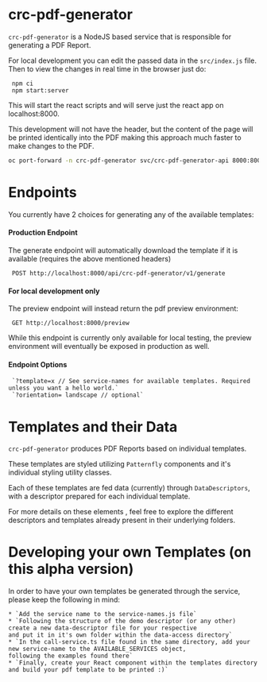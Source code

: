 # crc-pdf-generator

`crc-pdf-generator` is a NodeJS based service that is responsible for generating a PDF Report.

For local development you can edit the passed data in the `src/index.js` file. Then to view the changes in real time
in the browser just do:
```
 npm ci
 npm start:server
```
This will start the react scripts and will serve just the react app on localhost:8000.


This development will not have the header, but the content of the page will be printed identically into the PDF
making this approach much faster to make changes to the PDF.

```sh
oc port-forward -n crc-pdf-generator svc/crc-pdf-generator-api 8000:8000
```

# Endpoints
You currently have 2 choices for generating any of the available templates:

#### Production Endpoint
The generate endpoint will automatically download the template if it is available (requires the above mentioned headers)
```
 POST http://localhost:8000/api/crc-pdf-generator/v1/generate
```

#### For local development only
The preview endpoint will instead return the pdf preview environment:
```
 GET http://localhost:8000/preview
```
While this endpoint is currently only available for local testing, the preview environment will eventually be exposed in
production as well.

#### Endpoint Options
```
 `?template=x // See service-names for available templates. Required unless you want a hello world.` 
 `?orientation= landscape // optional`
```

# Templates and their Data
`crc-pdf-generator` produces PDF Reports based on individual templates.

These templates are styled utilizing `Patternfly` components and it's individual styling utility classes.

Each of these templates are fed data (currently) through `DataDescriptors`, with a descriptor prepared for each individual
template. 

For more details on these elements , feel free to explore the different descriptors and templates already present
in their underlying folders.

# Developing your own Templates (on this alpha version)
In order to have your own templates be generated through the service, please keep the following in mind:
```
* `Add the service name to the service-names.js file`
* `Following the structure of the demo descriptor (or any other) create a new data-descriptor file for your respective
and put it in it's own folder within the data-access directory`
* `In the call-service.ts file found in the same directory, add your new service-name to the AVAILABLE_SERVICES object,
following the examples found there`
* `Finally, create your React component within the templates directory and build your pdf template to be printed :)`
```

